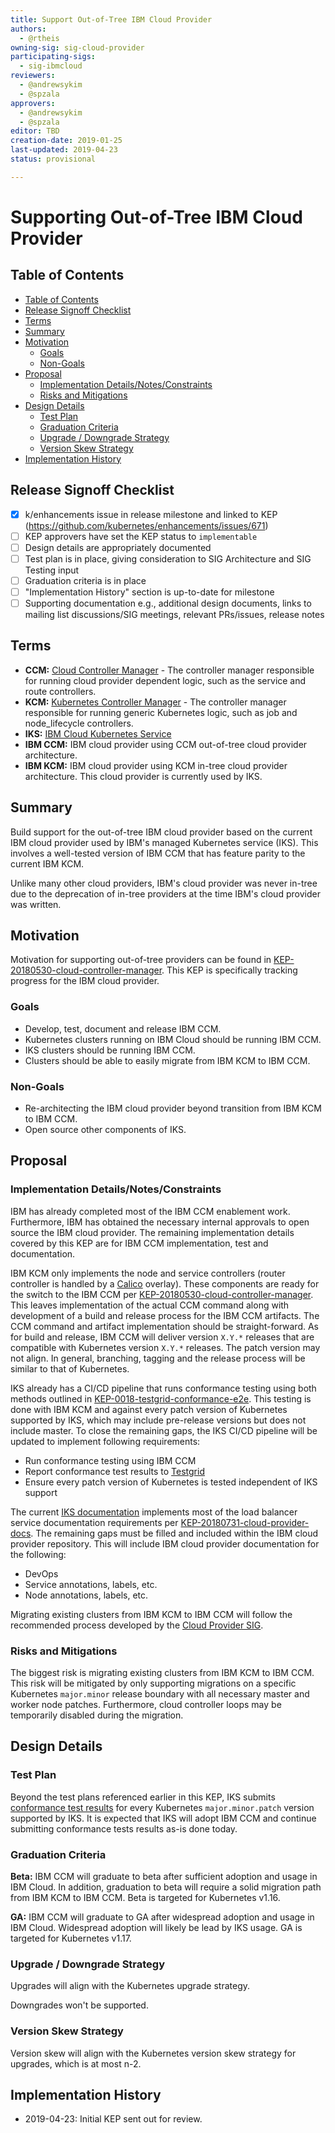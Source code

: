 ```yaml
---
title: Support Out-of-Tree IBM Cloud Provider
authors:
  - @rtheis
owning-sig: sig-cloud-provider
participating-sigs:
  - sig-ibmcloud
reviewers:
  - @andrewsykim
  - @spzala
approvers:
  - @andrewsykim
  - @spzala
editor: TBD
creation-date: 2019-01-25
last-updated: 2019-04-23
status: provisional

---
```


# Supporting Out-of-Tree IBM Cloud Provider

## Table of Contents

* [Table of Contents](#table-of-contents)
* [Release Signoff Checklist](#release-signoff-checklist)
* [Terms](#terms)
* [Summary](#summary)
* [Motivation](#motivation)
   * [Goals](#goals)
   * [Non-Goals](#non-goals)
* [Proposal](#proposal)
   * [Implementation Details/Notes/Constraints](#implementation-detailsnotesconstraints)
   * [Risks and Mitigations](#risks-and-mitigations)
* [Design Details](#design-details)
   * [Test Plan](#test-plan)
   * [Graduation Criteria](#graduation-criteria)
   * [Upgrade / Downgrade Strategy](#upgrade--downgrade-strategy)
   * [Version Skew Strategy](#version-skew-strategy)
* [Implementation History](#implementation-history)

## Release Signoff Checklist

- [X] k/enhancements issue in release milestone and linked to KEP (https://github.com/kubernetes/enhancements/issues/671)
- [ ] KEP approvers have set the KEP status to `implementable`
- [ ] Design details are appropriately documented
- [ ] Test plan is in place, giving consideration to SIG Architecture and SIG Testing input
- [ ] Graduation criteria is in place
- [ ] "Implementation History" section is up-to-date for milestone
- [ ] Supporting documentation e.g., additional design documents, links to mailing list discussions/SIG meetings, relevant PRs/issues, release notes

## Terms

- **CCM:** [Cloud Controller Manager](https://kubernetes.io/docs/reference/command-line-tools-reference/cloud-controller-manager/) - The controller manager responsible for
  running cloud provider dependent logic, such as the service and route
  controllers.
- **KCM:** [Kubernetes Controller Manager](https://kubernetes.io/docs/reference/command-line-tools-reference/kube-controller-manager/) - The controller manager responsible
  for running generic Kubernetes logic, such as job and node_lifecycle controllers.
- **IKS:** [IBM Cloud Kubernetes Service](https://www.ibm.com/cloud/container-service)
- **IBM CCM:** IBM cloud provider using CCM out-of-tree cloud provider architecture.
- **IBM KCM:** IBM cloud provider using KCM in-tree cloud provider architecture.
  This cloud provider is currently used by IKS.

## Summary

Build support for the out-of-tree IBM cloud provider based on the current
IBM cloud provider used by IBM's managed Kubernetes service (IKS). This involves
a well-tested version of IBM CCM that has feature parity to the current
IBM KCM.

Unlike many other cloud providers, IBM's cloud provider was never in-tree due
to the deprecation of in-tree providers at the time IBM's cloud provider was
written.

## Motivation

Motivation for supporting out-of-tree providers can be found in
[KEP-20180530-cloud-controller-manager](https://github.com/kubernetes/enhancements/blob/master/keps/sig-cloud-provider/20180530-cloud-controller-manager.md).
This KEP is specifically tracking progress for the IBM cloud provider.

### Goals

* Develop, test, document and release IBM CCM.
* Kubernetes clusters running on IBM Cloud should be running IBM CCM.
* IKS clusters should be running IBM CCM.
* Clusters should be able to easily migrate from IBM KCM to IBM CCM.

### Non-Goals

* Re-architecting the IBM cloud provider beyond transition from IBM KCM to IBM CCM.
* Open source other components of IKS.

## Proposal

### Implementation Details/Notes/Constraints

IBM has already completed most of the IBM CCM enablement work. Furthermore, IBM
has obtained the necessary internal approvals to open source the IBM cloud
provider. The remaining implementation details covered by this KEP are for
IBM CCM implementation, test and documentation.

IBM KCM only implements the node and service controllers (router controller
is handled by a [Calico](https://www.projectcalico.org/) overlay). These
components are ready for the switch to the IBM CCM per
[KEP-20180530-cloud-controller-manager](https://github.com/kubernetes/enhancements/blob/master/keps/sig-cloud-provider/20180530-cloud-controller-manager.md).
This leaves implementation of the actual CCM command along with development of a
build and release process for the IBM CCM artifacts. The CCM command and artifact
implementation should be straight-forward. As for build and release, IBM CCM will
deliver version `X.Y.*` releases that are compatible with Kubernetes version
`X.Y.*` releases. The patch version may not align. In general, branching,
tagging and the release process will be similar to that of Kubernetes.

IKS already has a CI/CD pipeline that runs conformance testing using both
methods outlined in
[KEP-0018-testgrid-conformance-e2e](https://github.com/kubernetes/enhancements/blob/master/keps/sig-cloud-provider/0018-testgrid-conformance-e2e.md).
This testing is done with IBM KCM and against every patch version of Kubernetes
supported by IKS, which may include pre-release versions but does not include
master. To close the remaining gaps, the IKS CI/CD pipeline will be updated to
implement following requirements:
- Run conformance testing using IBM CCM
- Report conformance test results to [Testgrid](https://github.com/kubernetes/test-infra/tree/master/testgrid)
- Ensure every patch version of Kubernetes is tested independent of IKS support

The current [IKS documentation](https://cloud.ibm.com/docs/containers) implements
most of the load balancer service documentation requirements per
[KEP-20180731-cloud-provider-docs](https://github.com/kubernetes/enhancements/blob/master/keps/sig-cloud-provider/20180731-cloud-provider-docs.md).
The remaining gaps must be filled and included within the IBM cloud provider
repository. This will include IBM cloud provider documentation for the following:
- DevOps
- Service annotations, labels, etc.
- Node annotations, labels, etc.

Migrating existing clusters from IBM KCM to IBM CCM will follow the recommended
process developed by the [Cloud Provider SIG](https://github.com/kubernetes/community/tree/master/sig-cloud-provider).

### Risks and Mitigations

The biggest risk is migrating existing clusters from IBM KCM to IBM CCM.
This risk will be mitigated by only supporting migrations on a specific
Kubernetes `major.minor` release boundary with all necessary master and
worker node patches. Furthermore, cloud controller loops may be temporarily
disabled during the migration.

## Design Details

### Test Plan

Beyond the test plans referenced earlier in this KEP, IKS submits
[conformance test results](https://github.com/cncf/k8s-conformance) for every
Kubernetes `major.minor.patch` version supported by IKS. It is expected that IKS
will adopt IBM CCM and continue submitting conformance tests results as-is
done today.

### Graduation Criteria

**Beta:** IBM CCM will graduate to beta after sufficient adoption and usage
in IBM Cloud. In addition, graduation to beta will require a solid migration
path from IBM KCM to IBM CCM. Beta is targeted for Kubernetes v1.16.

**GA:** IBM CCM will graduate to GA after widespread adoption and usage in
IBM Cloud. Widespread adoption will likely be lead by IKS usage. GA is targeted
for Kubernetes v1.17.

### Upgrade / Downgrade Strategy

Upgrades will align with the Kubernetes upgrade strategy.

Downgrades won't be supported.

### Version Skew Strategy

Version skew will align with the Kubernetes version skew strategy for upgrades,
which is at most n-2.

## Implementation History

- 2019-04-23: Initial KEP sent out for review.
